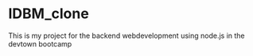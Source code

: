 # IDBM_clone
This is my project for the backend webdevelopment using node.js in the devtown bootcamp
